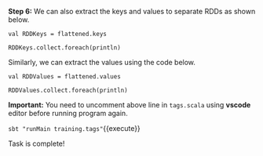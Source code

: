 **Step 6:** We can also extract the keys and values to separate RDDs as shown below.

```
val RDDKeys = flattened.keys

RDDKeys.collect.foreach(println)
```

Similarly, we can extract the values using the code below.

```
val RDDValues = flattened.values

RDDValues.collect.foreach(println)
```
 
**Important:** You need to uncomment above line in `tags.scala` using **vscode** editor before running program again.

`sbt "runMain training.tags"`{{execute}} 

Task is complete!

